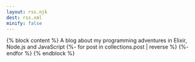 ```yaml
---
layout: rss.njk
dest: rss.xml
minify: false
---
```

{% block content %}<?xml version="1.0" encoding="UTF-8" ?>
<rss version="2.0">
  <channel>
    <title>Christian Fei's Blog</title>
    <link><![CDATA[https://cri.dev]]></link>
    <description>A blog about my programming adventures in Elixir, Node.js and JavaScript</description>
    {%- for post in collections.post | reverse %}
    <item>
      <title><![CDATA[{{ post.data.title }}]]></title>
      <link><![CDATA[{{ post.url | withDomain }}]]></link>
      <guid><![CDATA[{{ post.url | withDomain }}]]></guid>
      <description><![CDATA[{{post.text}}]]></description>
    </item>
    {%- endfor %}
  </channel>
</rss>{% endblock %}
